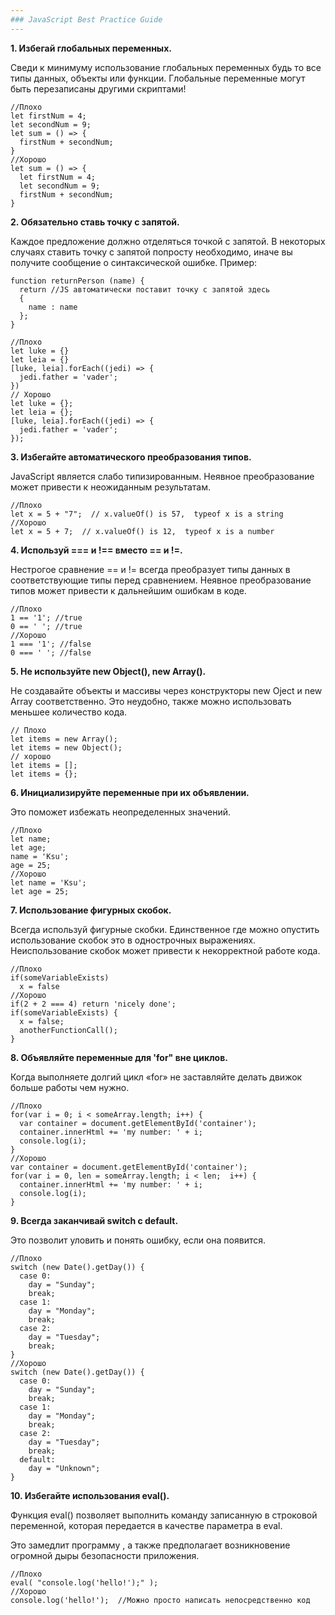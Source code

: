 ```yaml
---
### JavaScript Best Practice Guide
---
```


__1. Избегай глобальных переменных.__

Сведи к минимуму использование глобальных переменных будь то все типы данных, объекты или функции. Глобальные переменные могут быть перезаписаны другими скриптами!
```
//Плохо
let firstNum = 4;
let secondNum = 9;
let sum = () => {
  firstNum + secondNum;
}
//Хорошо
let sum = () => {
  let firstNum = 4;
  let secondNum = 9;
  firstNum + secondNum;
}
```
__2. Обязательно ставь точку с запятой.__

Каждое предложение должно отделяться точкой с запятой. В некоторых случаях ставить точку с запятой попросту необходимо, иначе вы получите сообщение о синтаксической ошибке. Пример:
```
function returnPerson (name) {
  return //JS автоматически поставит точку с запятой здесь
  {
    name : name
  };
}
```
```
//Плохо
let luke = {}
let leia = {}
[luke, leia].forEach((jedi) => {
  jedi.father = 'vader';
})
// Хорошо
let luke = {};
let leia = {};
[luke, leia].forEach((jedi) => {
  jedi.father = 'vader';
});
```

__3. Избегайте  автоматического преобразования типов.__

JavaScript является слабо типизированным. Неявное преобразование может привести к неожиданным результатам.
```
//Плохо
let x = 5 + "7";  // x.valueOf() is 57,  typeof x is a string
//Хорошо
let x = 5 + 7;  // x.valueOf() is 12,  typeof x is a number
```

__4. Используй === и !== вместо == и !=.__

Нестрогое сравнение == и != всегда преобразует типы данных в соответствующие типы перед сравнением. Неявное преобразование типов может привести к дальнейшим ошибкам в коде.
```
//Плохо
1 == '1'; //true
0 == ' '; //true
//Хорошо
1 === '1'; //false
0 === ' '; //false
```

__5. Не используйте new Object(), new Array().__

Не создавайте объекты и массивы через конструкторы new Oject и new Array соответственно. Это неудобно, также можно использовать меньшее количество кода.
```
// Плохо
let items = new Array();
let items = new Object();
// хорошо
let items = [];
let items = {};
```

__6. Инициализируйте переменные при их объявлении.__

Это поможет избежать неопределенных значений.
```
//Плохо
let name;
let age;
name = 'Ksu';
age = 25;
//Хорошо
let name = 'Ksu';
let age = 25;
```

__7. Использование фигурных скобок.__

Всегда используй фигурные скобки. Единственное где можно опустить использование скобок это в однострочных выражениях. Неиспользование скобок может привести к некорректной работе кода.
```
//Плохо
if(someVariableExists)  
  x = false
//Хорошо
if(2 + 2 === 4) return 'nicely done';
if(someVariableExists) {  
  x = false;  
  anotherFunctionCall();  
}
```
__8. Объявляйте переменные для 'for" вне циклов.__

Когда выполняете долгий цикл «for» не заставляйте делать движок больше работы чем нужно.

```
//Плохо
for(var i = 0; i < someArray.length; i++) {  
  var container = document.getElementById('container');  
  container.innerHtml += 'my number: ' + i;  
  console.log(i);  
}  
//Хорошо
var container = document.getElementById('container');  
for(var i = 0, len = someArray.length; i < len;  i++) {  
  container.innerHtml += 'my number: ' + i;  
  console.log(i);  
}  
```
__9. Всегда заканчивай switch с default.__

Это позволит уловить и понять ошибку, если она появится.

```
//Плохо
switch (new Date().getDay()) {
  case 0:
    day = "Sunday";
    break;
  case 1:
    day = "Monday";
    break;
  case 2:
    day = "Tuesday";
    break;
}
//Хорошо
switch (new Date().getDay()) {
  case 0:
    day = "Sunday";
    break;
  case 1:
    day = "Monday";
    break;
  case 2:
    day = "Tuesday";
    break;
  default:
    day = "Unknown";
}
```
__10. Избегайте использования eval().__

Функция eval() позволяет выполнить команду записанную в строковой переменной, которая передается в качестве параметра в eval.

Это замедлит программу , а также предполагает возникновение огромной дыры безопасности приложения.
```
//Плохо
eval( "сonsole.log('hello!');" );
//Хорошо
сonsole.log('hello!');  //Можно просто написать непосредственно код
```
